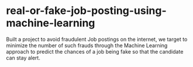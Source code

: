 # real-or-fake-job-posting-using-machine-learning

Built a project to avoid fraudulent Job postings on the internet, we
target to minimize the number of such frauds through the Machine
Learning approach to predict the chances of a job being fake so that the
candidate can stay alert.
